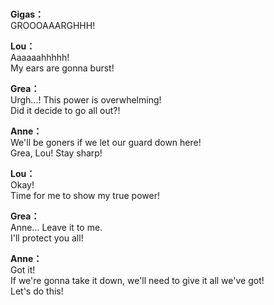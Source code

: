 # 

  
**Gigas：**  
GROOOAAARGHHH!  
  
**Lou：**  
Aaaaaahhhhh!  
My ears are gonna burst!  
  
**Grea：**  
Urgh...! This power is overwhelming!  
Did it decide to go all out?!  
  
**Anne：**  
We'll be goners if we let our guard down here!  
Grea, Lou! Stay sharp!  
  
**Lou：**  
Okay!  
Time for me to show my true power!  
  
**Grea：**  
Anne... Leave it to me.  
I'll protect you all!  
  
**Anne：**  
Got it!  
If we're gonna take it down, we'll need to give it all we've got!  
Let's do this!  
